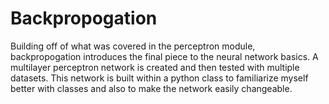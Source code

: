 # Backpropogation

Building off of what was covered in the perceptron module, backpropogation introduces the final piece to the neural network basics. A multilayer perceptron network is created and then tested with multiple datasets. This network is built within a python class to familiarize myself better with classes and also to make the network easily changeable. 

